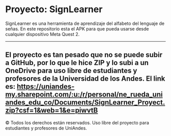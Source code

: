 # Proyecto:  SignLearner 
SignLearner es una herramienta de aprendizaje del alfabeto del lenguaje de señas.
En este repositorio esta el APK para que pueda usarse desde cualquier dispositivo Meta Quest 2.

------------------------------------
El proyecto es tan pesado que no se puede subir a GitHub, por lo que le hice ZIP y lo subi a un OneDrive para uso libre de estudiantes y profesores de la Universidad de los Andes.
El link es: 
https://uniandes-my.sharepoint.com/:u:/r/personal/ne_rueda_uniandes_edu_co/Documents/SignLearner_Proyect.zip?csf=1&web=1&e=piwvtB
------------------------------------
© Todos los derechos están reservados. 
Uso libre del proyecto para estudiantes y profesores de UniAndes.
